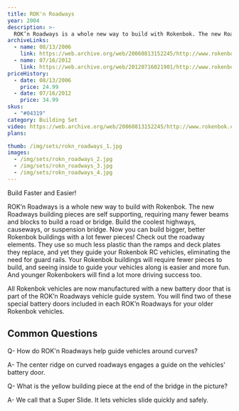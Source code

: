 ```yaml
---
title: ROK'n Roadways
year: 2004
description: >-
  ROK’n Roadways is a whole new way to build with Rokenbok. The new Roadways building pieces are self supporting, requiring many fewer beams and blocks to build a road or bridge. Build the coolest highways, causeways, or suspension bridge. Now you can build bigger, better Rokenbok buildings with a lot fewer pieces! Check out the roadway elements.
archiveLinks:
  - name: 08/13/2006
    link: https://web.archive.org/web/20060813152245/http://www.rokenbok.com/catalog/pd_bs_RokRoad.html
  - name: 07/16/2012
    link: https://web.archive.org/web/20120716021901/http://www.rokenbok.com/estore/construction/rokn-roadways
priceHistory:
  - date: 08/13/2006
    price: 24.99
  - date: 07/16/2012
    price: 34.99
skus:
  - "#04319"
category: Building Set
video: https://web.archive.org/web/20060813152245/http://www.rokenbok.com/vids/RoadwayRok307KbSec.wmv
plans:

thumb: /img/sets/rokn_roadways_1.jpg
images:
  - /img/sets/rokn_roadways_2.jpg
  - /img/sets/rokn_roadways_3.jpg
  - /img/sets/rokn_roadways_4.jpg
---
```

Build Faster and Easier!

ROK’n Roadways is a whole new way to build with Rokenbok. The new Roadways building pieces are self supporting, requiring many fewer beams and blocks to build a road or bridge. Build the coolest highways, causeways, or suspension bridge. Now you can build bigger, better Rokenbok buildings with a lot fewer pieces! Check out the roadway elements. They use so much less plastic than the ramps and deck plates they replace, and yet they guide your Rokenbok RC vehicles, eliminating the need for guard rails. Your Rokenbok buildings will require fewer pieces to build, and seeing inside to guide your vehicles along is easier and more fun. And younger Rokenbokers will find a lot more driving success too.

All Rokenbok vehicles are now manufactured with a new battery door that is part of the ROK’n Roadways vehicle guide system. You will find two of these special battery doors included in each ROK’n Roadways for your older Rokenbok vehicles.

## Common Questions
Q- How do ROK'n Roadways help guide vehicles around curves?

A- The center ridge on curved roadways engages a guide on the vehicles' battery door.

Q- What is the yellow building piece at the end of the bridge in the picture?

A- We call that a Super Slide.  It lets vehicles slide quickly and safely.
